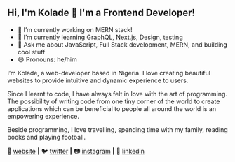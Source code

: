 ## Hi, I'm Kolade 👋 I'm a Frontend Developer!

- 🔭 I’m currently working on MERN stack!
- 🌱 I’m currently learning GraphQL, Next.js, Design, testing
- 💬 Ask me about JavaScript, Full Stack development, MERN, and building cool stuff
- 😄 Pronouns: he/him


I’m Kolade, a web-developer based in Nigeria. I love creating beautiful websites to provide intuitive and dynamic experience to users.

Since I learnt to code, I have always felt in love with the art of programming. The possibility of writing code from one tiny corner of the world to create applications which can be beneficial to people all around the world is an empowering experience.

Beside programming, I love travelling, spending time with my family, reading books and playing football.

🏡 [website][website] **|** 
🐦 [twitter][twitter] **|** 
📷 [instagram][instagram] **|** 
👔 [linkedin][linkedin]


[website]: https://adeyemikolade.vercel.app/
[twitter]: https://twitter.com/theodasa
[instagram]: https://instagram.com/theophillysg
[linkedin]: https://www.linkedin.com/in/adeyemi-kolade-56b729213/

